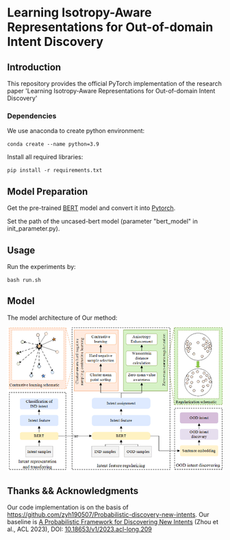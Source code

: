 # **Learning Isotropy-Aware Representations for Out-of-domain Intent Discovery**

## Introduction
This repository provides the official PyTorch implementation of the research paper 'Learning Isotropy-Aware Representations for Out-of-domain Intent Discovery'

### Dependencies 

We use anaconda to create python environment:
```
conda create --name python=3.9
```
Install all required libraries:
```
pip install -r requirements.txt
```

## Model Preparation
Get the pre-trained [BERT](https://storage.googleapis.com/bert_models/2018_10_18/uncased_L-12_H-768_A-12.zip) model and convert it into [Pytorch](https://huggingface.co/transformers/converting_tensorflow_models.html). 

Set the path of the uncased-bert model (parameter "bert_model" in init_parameter.py).

## Usage
Run the experiments by: 
```
bash run.sh
```
## Model
The model architecture of Our method:

![Model](./architecture.png)


## Thanks && Acknowledgments
Our code implementation is on the basis of https://github.com/zyh190507/Probabilistic-discovery-new-intents. Our baseline is [A Probabilistic Framework for Discovering New Intents](https://aclanthology.org/2023.acl-long.209) (Zhou et al., ACL 2023), DOI: [10.18653/v1/2023.acl-long.209](https://doi.org/10.18653/v1/2023.acl-long.209)
